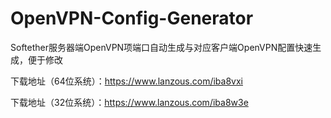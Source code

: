 # OpenVPN-Config-Generator

Softether服务器端OpenVPN项端口自动生成与对应客户端OpenVPN配置快速生成，便于修改

下载地址（64位系统）：https://www.lanzous.com/iba8vxi

下载地址（32位系统）：https://www.lanzous.com/iba8w3e


